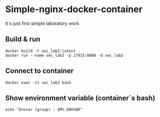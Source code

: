 # Simple-nginx-docker-container
It`s just first simple laboratory work
## Build & run
```
docker build -t sec_lab2:latest .
docker run --name sec_lab2 -p 27015:8006 -d sec_lab2
```

## Connect to container
```
docker exec -it sec_lab2 bash
```

## Show environment variable (container`s bash)
```
echo "Envvar (group) : $MY_ENVVAR"
```
